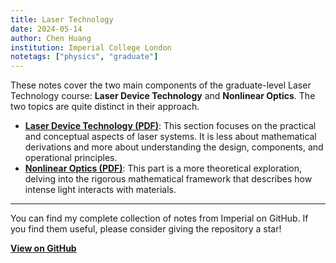 ```yaml
---
title: Laser Technology
date: 2024-05-14
author: Chen Huang
institution: Imperial College London
notetags: ["physics", "graduate"]
---
```


These notes cover the two main components of the graduate-level Laser Technology course: **Laser Device Technology** and **Nonlinear Optics**. The two topics are quite distinct in their approach.

- [**Laser Device Technology (PDF)**](laser-technology/pdf/laser-device-technology.pdf): This section focuses on the practical and conceptual aspects of laser systems. It is less about mathematical derivations and more about understanding the design, components, and operational principles.
- [**Nonlinear Optics (PDF)**](laser-technology/pdf/nonlinear-optics.pdf): This part is a more theoretical exploration, delving into the rigorous mathematical framework that describes how intense light interacts with materials.

---

You can find my complete collection of notes from Imperial on GitHub. If you find them useful, please consider giving the repository a star!

[**View on GitHub**](https://github.com/chenx820/imperial-course-notes)
